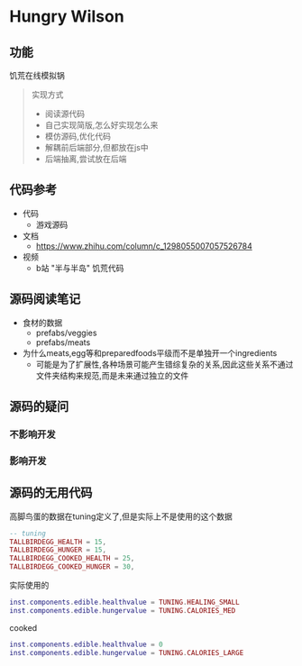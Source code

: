 # Hungry Wilson
## 功能
饥荒在线模拟锅
> 实现方式
> - 阅读源代码
> - 自己实现简版,怎么好实现怎么来
> - 模仿源码,优化代码
> - 解耦前后端部分,但都放在js中
> - 后端抽离,尝试放在后端


## 代码参考
- 代码
  - 游戏源码
- 文档
  - https://www.zhihu.com/column/c_1298055007057526784
- 视频
  - b站 "半与半岛" 饥荒代码


## 源码阅读笔记
- 食材的数据
  - prefabs/veggies
  - prefabs/meats
- 为什么meats,egg等和preparedfoods平级而不是单独开一个ingredients
  - 可能是为了扩展性,各种场景可能产生错综复杂的关系,因此这些关系不通过文件夹结构来规范,而是未来通过独立的文件
## 源码的疑问
### 不影响开发
### 影响开发

## 源码的无用代码
高脚鸟蛋的数据在tuning定义了,但是实际上不是使用的这个数据
```lua
-- tuning
TALLBIRDEGG_HEALTH = 15,
TALLBIRDEGG_HUNGER = 15,
TALLBIRDEGG_COOKED_HEALTH = 25,
TALLBIRDEGG_COOKED_HUNGER = 30,
```

实际使用的
```lua
inst.components.edible.healthvalue = TUNING.HEALING_SMALL
inst.components.edible.hungervalue = TUNING.CALORIES_MED
```
cooked
```lua
inst.components.edible.healthvalue = 0
inst.components.edible.hungervalue = TUNING.CALORIES_LARGE
```


